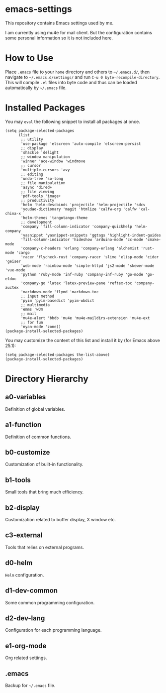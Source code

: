 # emacs-settings
This repository contains Emacs settings used by me.

I am currently using mu4e for mail client. But the configuration contains some personal information so it is not included here.

# How to Use
Place `.emacs` file to your `home` directory and others to `~/.emacs.d/`, then navigate to `~/.emacs.d/settings/` and run `C-u 0 byte-recompile-directory`.
This will compile `.el` files into byte code and thus can be loaded automatically by `~/.emacs` file.

# Installed Packages
You may `eval` the following snippet to install all packages at once.
```emacs lisp
(setq package-selected-packages
      (list
       ;; utility
       'use-package 'elscreen 'auto-compile 'elscreen-persist
       ;; display
       'shackle 'delight
       ;; window manipulation
       'winner 'ace-window 'windmove
       ;; cursor
       'multiple-cursors 'avy
       ;; editing
       'undo-tree 'so-long
       ;; file manipulation
       'async 'dired+
       ;; file viewing
       'pdf-tools 'image+
       ;; productivity
       'helm 'helm-descbinds 'projectile 'helm-projectile 'sdcv
       'youdao-dictionary 'magit 'htmlize 'calfw-org 'calfw 'cal-china-x
       'helm-themes 'tangotango-theme
       ;; development
       'company 'fill-column-indicator 'company-quickhelp 'helm-company
       'yasnippet 'yasnippet-snippets 'ggtags 'highlight-indent-guides
       'fill-column-indicator 'hideshow 'arduino-mode 'cc-mode 'cmake-mode
       'company-c-headers 'erlang 'company-erlang 'alchemist 'rust-mode 'cargo
       'racer 'flycheck-rust 'company-racer 'slime 'elisp-mode 'cider 'geiser
       'web-mode 'rainbow-mode 'simple-httpd 'js2-mode 'skewer-mode 'vue-mode
       'python 'ruby-mode 'inf-ruby 'company-inf-ruby 'go-mode 'go-eldoc
       'company-go 'latex 'latex-preview-pane 'reftex-toc 'company-auctex
       'markdown-mode 'flymd 'markdown-toc
       ;; input method
       'pyim 'pyim-basedict 'pyim-wbdict
       ;; multimedia
       'emms 'w3m
       ;; mail
       'mu4e-alert 'bbdb 'mu4e 'mu4e-maildirs-extension 'mu4e-ext
       ;; for fun
       'nyan-mode 'zone))
(package-install-selected-packages)
```

You may customize the content of this list and install it by (for Emacs above 25.1):
```emacs lisp
(setq package-selected-packages the-list-above)
(package-install-selected-packages)
```

# Directory Hierarchy
## a0-variables
Definition of global variables.

## a1-function
Definition of common functions.

## b0-customize
Customization of built-in functionality.

## b1-tools
Small tools that bring much efficiency.

## b2-display
Customization related to buffer display, X window etc.

## c3-external
Tools that relies on external programs.

## d0-helm
`Helm` configuration.

## d1-dev-common
Some common programming configuration.

## d2-dev-lang
Configuration for each programming language.

## e1-org-mode
Org related settings.

## .emacs
Backup for `~/.emacs` file.
